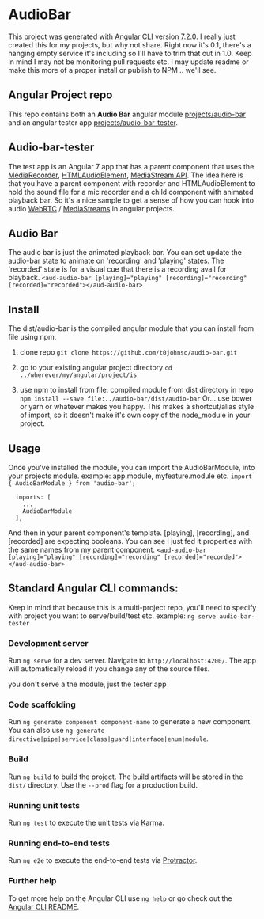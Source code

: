 # AudioBar

This project was generated with [Angular CLI](https://github.com/angular/angular-cli) version 7.2.0.
I really just created this for my projects, but why not share. Right now it's 0.1, there's a hanging empty service it's including so I'll have to trim that out in 1.0. Keep in mind I may not be monitoring pull requests etc.
I may update readme or make this more of a proper install or publish to NPM .. we'll see.

## Angular Project repo
This repo contains both an <b>Audio Bar</b> angular module [projects/audio-bar](https://github.com/t0johnso/audio-bar/tree/master/projects/audio-bar) and an angular tester app [projects/audio-bar-tester](https://github.com/t0johnso/audio-bar/tree/master/projects/audio-bar-tester).   

## Audio-bar-tester
The test app is an Angular 7 app that has a parent component that uses the [MediaRecorder](https://developer.mozilla.org/en-US/docs/Web/API/MediaRecorder), [HTMLAudioElement](https://developer.mozilla.org/en-US/docs/Web/API/HTMLAudioElement), [MediaStream API](https://developer.mozilla.org/en-US/docs/Web/API/Media_Streams_API). The idea here is that you have a parent component with recorder and HTMLAudioElement to hold the sound file for a mic recorder and a child component with animated playback bar.
So it's a nice sample to get a sense of how you can hook into audio [WebRTC](https://developer.mozilla.org/en-US/docs/Web/API/WebRTC_API) / [MediaStreams](https://developer.mozilla.org/en-US/docs/Web/API/MediaStream) in angular projects.

## Audio Bar
The audio bar is just the animated playback bar. You can set update the audio-bar state to animate on 'recording' and 'playing' states. The 'recorded' state is for a visual cue that there is a recording avail for playback.
`<aud-audio-bar [playing]="playing" [recording]="recording" [recorded]="recorded"></aud-audio-bar>`

## Install
The dist/audio-bar is the compiled angular module that you can install from file using npm.
1. clone repo
`git clone https://github.com/t0johnso/audio-bar.git`

2. go to your existing angular project directory
`cd ../wherever/my/angular/project/is`

3. use npm to install from file: compiled module from dist directory in repo
`npm install --save file:../audio-bar/dist/audio-bar`
Or... use bower or yarn or whatever makes you happy.
This makes a shortcut/alias style of import, so it doesn't make it's own copy of the node_module in your project.

## Usage
Once you've installed the module, you can import the AudioBarModule, into your projects module.
example: app.module, myfeature.module etc.
`import { AudioBarModule } from 'audio-bar';`

```
  imports: [
    ...
    AudioBarModule
  ],
```

And then in your parent component's template. [playing], [recording], and [recorded] are expecting booleans. You can see I just fed it properties with the same names from my parent component.
`<aud-audio-bar [playing]="playing" [recording]="recording" [recorded]="recorded"></aud-audio-bar>`

## Standard Angular CLI commands:
Keep in mind that because this is a multi-project repo, you'll need to specify with project you want to serve/build/test etc.
example:
`ng serve audio-bar-tester`
### Development server

Run `ng serve` for a dev server. Navigate to `http://localhost:4200/`. The app will automatically reload if you change any of the source files.

you don't serve a the module, just the tester app

### Code scaffolding

Run `ng generate component component-name` to generate a new component. You can also use `ng generate directive|pipe|service|class|guard|interface|enum|module`.

### Build

Run `ng build` to build the project. The build artifacts will be stored in the `dist/` directory. Use the `--prod` flag for a production build.

### Running unit tests

Run `ng test` to execute the unit tests via [Karma](https://karma-runner.github.io).

### Running end-to-end tests

Run `ng e2e` to execute the end-to-end tests via [Protractor](http://www.protractortest.org/).

### Further help

To get more help on the Angular CLI use `ng help` or go check out the [Angular CLI README](https://github.com/angular/angular-cli/blob/master/README.md).
